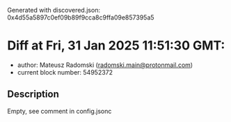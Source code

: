 Generated with discovered.json: 0x4d55a5897c0ef09b89f9cca8c9ffa09e857395a5

# Diff at Fri, 31 Jan 2025 11:51:30 GMT:

- author: Mateusz Radomski (<radomski.main@protonmail.com>)
- current block number: 54952372

## Description

Empty, see comment in config.jsonc
